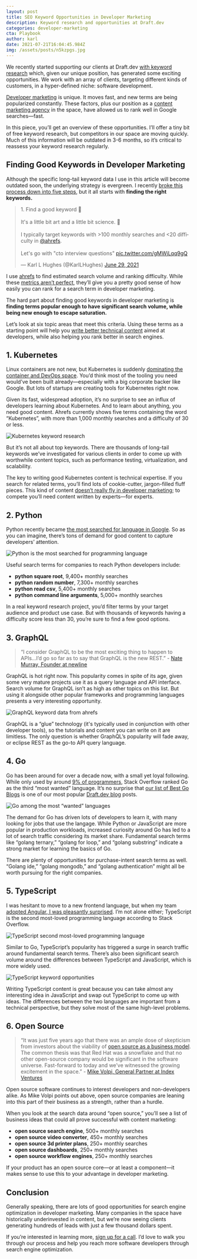 ```yaml
---
layout: post
title: SEO Keyword Opportunities in Developer Marketing
description: Keyword research and opportunities at Draft.dev
categories: developer-marketing
cta: Playbook
author: karl
date: 2021-07-21T16:04:45.984Z
img: /assets/posts/n5kzpgs.jpg
---
```

We recently started supporting our clients at Draft.dev [with keyword research](https://draft.dev/learn/posts/topic-clusters) which, given our unique position, has generated some exciting opportunities. We work with an array of clients, targeting different kinds of customers, in a hyper-defined niche: software development.

[Developer marketing](https://draft.dev/learn/developer-marketing) is unique. It moves fast, and new terms are being popularized constantly. These factors, plus our position as a [content marketing agency](https://draft.dev/learn/content-creation-agency) in the space, have allowed us to rank well in Google searches—fast.

In this piece, you’ll get an overview of these opportunities. I’ll offer a tiny bit of free keyword research, but competitors in our space are moving quickly. Much of this information will be outdated in 3-6 months, so it’s critical to reassess your keyword research regularly.

## Finding Good Keywords in Developer Marketing

Although the specific long-tail keyword data I use in this article will become outdated soon, the underlying strategy is evergreen. I recently [broke this process down into five steps](https://twitter.com/KarlLHughes/status/1409913791937232899), but it all starts with **finding the right keywords.**

<blockquote class="twitter-tweet"><p lang="en" dir="ltr">1. Find a good keyword 🔑<br><br>It&#39;s a little bit art and a little bit science. 🧪<br><br>I typically target keywords with &gt;100 monthly searches and &lt;20 difficulty in <a href="https://twitter.com/ahrefs?ref_src=twsrc%5Etfw">@ahrefs</a>.<br><br>Let&#39;s go with &quot;cto interview questions&quot; <a href="https://t.co/gMWjLqq9gQ">pic.twitter.com/gMWjLqq9gQ</a></p>&mdash; Karl L Hughes (@KarlLHughes) <a href="https://twitter.com/KarlLHughes/status/1409913794244100097?ref_src=twsrc%5Etfw">June 29, 2021</a></blockquote> <script async src="https://platform.twitter.com/widgets.js" charset="utf-8"></script>

I use [ahrefs](https://ahrefs.com/) to find estimated search volume and ranking difficulty. While these [metrics aren’t perfect](https://ahrefs.com/blog/keyword-search-volume/), they’ll give you a pretty good sense of how easily you can rank for a search term in developer marketing.

The hard part about finding good keywords in developer marketing is **finding terms popular enough to have significant search volume, while being new enough to escape saturation.**

Let’s look at six topic areas that meet this criteria. Using these terms as a starting point will help you [write better technical content](https://draft.dev/learn/writing/how-to-write-better-technical-content) aimed at developers, while also helping you rank better in search engines.

## 1. Kubernetes

Linux containers are not new, but Kubernetes is suddenly [dominating the container and DevOps space](https://stackoverflow.blog/2020/05/29/why-kubernetes-getting-so-popular/). You’d think most of the tooling you need would’ve been built already—especially with a big corporate backer like Google. But lots of startups are creating tools for Kubernetes right now.

Given its fast, widespread adoption, it’s no surprise to see an influx of developers learning about Kubernetes. And to learn about anything, you need good content. Ahrefs currently shows five terms containing the word “Kubernetes”, with more than 1,000 monthly searches and a difficulty of 30 or less.

![Kubernetes keyword research](https://i.imgur.com/nnIgf8r.png)

But it’s not all about top keywords. There are thousands of long-tail keywords we’ve investigated for various clients in order to come up with worthwhile content topics, such as performance testing, virtualization, and scalability.

The key to writing good Kubernetes content is technical expertise. If you search for related terms, you’ll find lots of cookie-cutter, jargon-filled fluff pieces. This kind of content [doesn’t really fly in developer marketing](https://draft.dev/learn/posts/6-tips-for-b2d-marketing); to compete you’ll need content written by experts—for experts.

## 2. Python

Python recently became [the most searched for language in Google](https://pypl.github.io/PYPL.html). So as you can imagine, there’s tons of demand for good content to capture developers’ attention.

![Python is the most searched for programming language](https://i.imgur.com/lImDDyh.png)

Useful search terms for companies to reach Python developers include:

- **python square root**, 9,400+ monthly searches
- **python random number**, 7,300+ monthly searches
- **python read csv**, 5,400+ monthly searches
- **python command line arguments**, 5,000+ monthly searches

In a real keyword research project, you’d filter terms by your target audience and product use case. But with thousands of keywords having a difficulty score less than 30, you’re sure to find a few good options.

<!-- signup -->

## 3. GraphQL

> “I consider GraphQL to be the most exciting thing to happen to APIs...I’d go so far as to say that GraphQL is the new REST.” - [Nate Murray, Founder at newline](https://www.newline.co/@eigenjoy/why-graphql-is-the-new-rest--db6d20b0)

GraphQL is hot right now. This popularity comes in spite of its age, given some very mature projects use it as a query language and API interface. Search volume for GraphQL isn’t as high as other topics on this list. But using it alongside other popular frameworks and programming languages presents a very interesting opportunity.

![GraphQL keyword data from ahrefs](https://i.imgur.com/TxQ5hMe.png)

GraphQL is a “glue” technology (it's typically used in conjunction with other developer tools), so the tutorials and content you can write on it are limitless. The only question is whether GraphQL’s popularity will fade away, or eclipse REST as the go-to API query language.

## 4. Go

Go has been around for over a decade now, with a small yet loyal following. While only used by around [9% of programmers](https://insights.stackoverflow.com/survey/2020), Stack Overflow ranked Go as the third “most wanted” language. It’s no surprise that [our list of Best Go Blogs](https://draft.dev/learn/technical-blogs/golang) is one of our most popular [Draft.dev blog](https://draft.dev/learn) posts.

![Go among the most “wanted” languages](https://i.imgur.com/v3zto2X.png)

The demand for Go has driven lots of developers to learn it, with many looking for jobs that use the langage. While Python or JavaScript are more popular in production workloads, increased curiosity around Go has led to a lot of search traffic considering its market share. Fundamental search terms like “golang ternary,” “golang for loop,” and “golang substring” indicate a strong market for learning the basics of Go.

There are plenty of opportunities for purchase-intent search terms as well. “Golang ide,” “golang mongodb,” and “golang authentication” might all be worth pursuing for the right companies.

## 5. TypeScript

I was hesitant to move to a new frontend language, but when my team [adopted Angular, I was pleasantly surprised](https://www.telerik.com/blogs/how-my-team-accidentally-moved-to-typescript-and-loved-it). I’m not alone either; TypeScript is the second most-loved programming language according to Stack Overflow.

![TypeScript second most-loved programming language](https://i.imgur.com/QXNWmxn.png)

Similar to Go, TypeScript’s popularity has triggered a surge in search traffic around fundamental search terms. There’s also been significant search volume around the differences between TypeScript and JavaScript, which is more widely used.

![TypeScript keyword opportunities](https://i.imgur.com/hZP5Snn.png)

Writing TypeScript content is great because you can take almost any interesting idea in JavaScript and swap out TypeScript to come up with ideas. The differences between the two languages are important from a technical perspective, but they solve most of the same high-level problems.

## 6. Open Source

> “It was just five years ago that there was an ample dose of skepticism from investors about the viability of [open source as a business model](https://www.karllhughes.com/posts/open-source-companies). The common thesis was that Red Hat was a snowflake and that no other open-source company would be significant in the software universe. Fast-forward to today and we’ve witnessed the growing excitement in the space.” - [Mike Volpi, General Partner at Index Ventures](https://techcrunch.com/2019/01/12/how-open-source-software-took-over-the-world/)

Open source software continues to interest developers and non-developers alike. As Mike Volpi points out above, open source companies are leaning into this part of their business as a strength, rather than a hurdle.

When you look at the search data around “open source,” you’ll see a list of business ideas that could all prove successful with content marketing:

- **open source search engine**, 500+ monthly searches
- **open source video converter**, 450+ monthly searches
- **open source 3d printer plans**, 250+ monthly searches
- **open source dashboards**, 250+ monthly searches
- **open source workflow engines**, 250+ monthly searches

If your product has an open source core—or at least a component—it makes sense to use this to your advantage in developer marketing.

## Conclusion

Generally speaking, there are lots of good opportunities for search engine optimization in developer marketing. Many companies in the space have historically underinvested in content, but we’re now seeing clients generating hundreds of leads with just a few thousand dollars spent.

If you’re interested in learning more, [sign up for a call](https://draft.dev/call). I’d love to walk you through our process and help you reach more software developers through search engine optimization.

